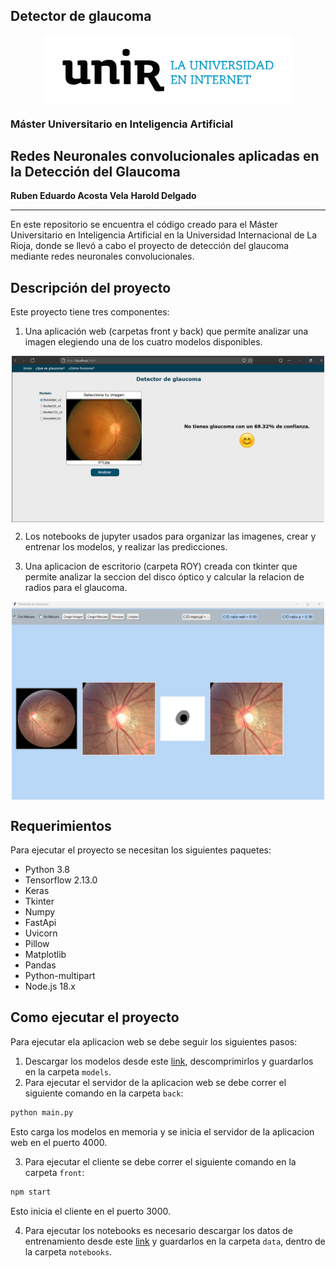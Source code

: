 ## Detector de glaucoma

<p align="center" width="500">
  <img align="center" width="400" src="./images/unir.png" />
</p>

### Máster Universitario en Inteligencia Artificial
## Redes Neuronales convolucionales aplicadas en la Detección del Glaucoma

<b>Ruben Eduardo Acosta Vela</b>
<b>Harold Delgado</b>

<hr />

<p>En este repositorio se encuentra el código creado para el Máster Universitario en Inteligencia Artificial en la Universidad Internacional de La Rioja, donde se llevó a cabo el proyecto de detección del glaucoma mediante redes neuronales convolucionales.</p>

## Descripción del proyecto

Este proyecto tiene tres componentes:

1. Una aplicación web (carpetas front y back) que permite analizar una imagen elegiendo una de los cuatro modelos disponibles.

<p align="center" width="600">
  <img align="center" width="500" src="./images/1.png" />
</p>

2. Los notebooks de jupyter usados para organizar las imagenes, crear y entrenar los modelos, y realizar las predicciones.

3. Una aplicacion de escritorio (carpeta ROY) creada con tkinter que permite analizar la seccion del disco óptico y calcular la relacion de radios para el glaucoma.

<p align="center" width="600">
  <img align="center" width="500" src="./images/desktop.png" />
</p>

## Requerimientos

Para ejecutar el proyecto se necesitan los siguientes paquetes:

- Python 3.8
- Tensorflow 2.13.0
- Keras
- Tkinter
- Numpy
- FastApi
- Uvicorn
- Pillow
- Matplotlib
- Pandas
- Python-multipart
- Node.js 18.x

## Como ejecutar el proyecto

Para ejecutar ela aplicacion web se debe seguir los siguientes pasos:

1. Descargar los modelos desde este [link](https://drive.google.com/file/d/1jGoxhDwQlhFcM_fkM7tiitSDP2NTrIV7/view?usp=sharing), descomprimirlos y guardarlos en la carpeta `models`.
2. Para ejecutar el servidor de la aplicacion web se debe correr el siguiente comando en la carpeta `back`:

```bash
python main.py
```

Esto carga los modelos en memoria y se inicia el servidor de la aplicacion web en el puerto 4000.

3. Para ejecutar el cliente se debe correr el siguiente comando en la carpeta `front`:

```bash
npm start
```

Esto inicia el cliente en el puerto 3000.

4. Para ejecutar los notebooks es necesario descargar los datos de entrenamiento desde este [link](https://drive.google.com/file/d/1tYE8o6JiAvw-fOihrO6mHw3uA-4E2Ktu/view?usp=sharing) y guardarlos en la carpeta `data`, dentro de la carpeta `notebooks`.